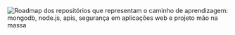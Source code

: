 ![Roadmap dos repositórios que representam o caminho de aprendizagem: mongodb, node.js, apis, segurança em aplicações web e projeto mão na massa](https://lh3.googleusercontent.com/xSOhlbTLH2QtFTVNrJ7R7HwKWGGDalPzDbewE-_YNOgkz5e1-dPtukDq-lH_0-eZMCJmb9UjmFIQxeydefcQmEyRABgMejpXOe3fojuV_lqi3TMn7ASgMw5RI3HWOIjk8G4ZiFRdiHn2QpbJYmKCdKWo2JC6jAtXmd0mtLh_w8XMi8F4eAEEUnDsBmnr50FJb0cgHWEIbdqVFYSMh6cFbNB9SKNyONPsDkYleF2xQ8CE45aXVWO1ngOyAboWIUx3OY3qUkd4ly8II9nCKnAs03KGf0wHKAxx278wE52sF3yysmirSaez4XJj9Ap9woAi0uvvIZ0LAN39b6797DIi5jYyk2d3h6PTwp63C_7GKSqJoMOFtLEaw5OB64XNDUq3_hMqCxAzem6uUfPJQVlpoI3sC2LEB5V_iIxBUR1jyxXZ8c7XSv2cuT-1cqyNmP4vcSJRzzRxSYH6P7D5QgAJqqrnE2lAqU-TB2Ud5e_914F9gmJnbTxdbneoDIyYvMIS6TpXqjBee2KGxAajL68ClOz5RTEv8ev3BKOQRj4mCUY_f3peiP2RQXBO4ZcMeXM65M3A8-0wF3TdihrTe989p61VU6mWutsxfVn5gSxzbkBHoXIq9Oid12ByzM_q3t595r7wyblRlisHfODar06n9-OV7ZuarrQUuvmH_4wwtrEK1V_hwF-f411TkXiplYDsQxTcnV1p3X0gVE5nrXhRNjp3P9-WRBNLQYKLSZTJcfty5MX0LKFxxeLphHCswFJ20yXVPSGiSZc85-MKfSFH-LgZejwaoyohgWQEnN3gZ5ArWvM4J-BxRgsKJ7eJ_KVOy79Juyn-FDDDyj_hZJ-atU7l1AqfciRnbBD16Cu25nHM3I7aQYvJiyKYID8PD4d1UVXvz2ra5ZTJWnLaYVY-D04uyUvk7iBJeuYcFWSjQpG85oVVL3uF8OKLvUesDmFv39yYe9nYaQ6buZNI2ircQSf4_PAZzPPar3l8-GlPaL54iA=w1024-h768-no?authuser=0 "men stack project code path")
